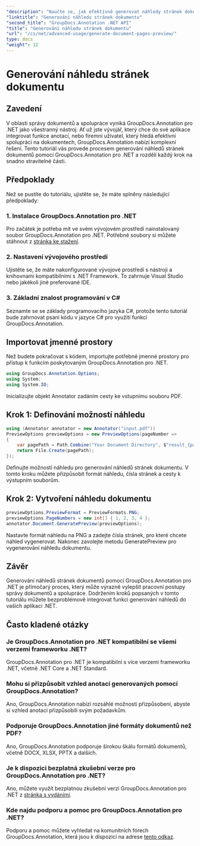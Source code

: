 ```yaml
---
"description": "Naučte se, jak efektivně generovat náhledy stránek dokumentů pomocí nástroje GroupDocs.Annotation pro .NET. Vylepšete své pracovní postupy správy dokumentů s tímto komplexním návodem."
"linktitle": "Generování náhledu stránek dokumentu"
"second_title": "GroupDocs.Annotation .NET API"
"title": "Generování náhledu stránek dokumentu"
"url": "/cs/net/advanced-usage/generate-document-pages-preview/"
type: docs
"weight": 12
---
```


# Generování náhledu stránek dokumentu

## Zavedení
V oblasti správy dokumentů a spolupráce vyniká GroupDocs.Annotation pro .NET jako všestranný nástroj. Ať už jste vývojář, který chce do své aplikace integrovat funkce anotací, nebo firemní uživatel, který hledá efektivní spolupráci na dokumentech, GroupDocs.Annotation nabízí komplexní řešení. Tento tutoriál vás provede procesem generování náhledů stránek dokumentů pomocí GroupDocs.Annotation pro .NET a rozdělí každý krok na snadno stravitelné části.
## Předpoklady
Než se pustíte do tutoriálu, ujistěte se, že máte splněny následující předpoklady:
### 1. Instalace GroupDocs.Annotation pro .NET
Pro začátek je potřeba mít ve svém vývojovém prostředí nainstalovaný soubor GroupDocs.Annotation pro .NET. Potřebné soubory si můžete stáhnout z [stránka ke stažení](https://releases.groupdocs.com/annotation/net/).
### 2. Nastavení vývojového prostředí
Ujistěte se, že máte nakonfigurované vývojové prostředí s nástroji a knihovnami kompatibilními s .NET Framework. To zahrnuje Visual Studio nebo jakékoli jiné preferované IDE.
### 3. Základní znalost programování v C#
Seznamte se se základy programovacího jazyka C#, protože tento tutoriál bude zahrnovat psaní kódu v jazyce C# pro využití funkcí GroupDocs.Annotation.

## Importovat jmenné prostory
Než budete pokračovat s kódem, importujte potřebné jmenné prostory pro přístup k funkcím poskytovaným GroupDocs.Annotation pro .NET.

```csharp
using GroupDocs.Annotation.Options;
using System;
using System.IO;

```
Inicializujte objekt Annotator zadáním cesty ke vstupnímu souboru PDF.
## Krok 1: Definování možností náhledu
```csharp
using (Annotator annotator = new Annotator("input.pdf"))
PreviewOptions previewOptions = new PreviewOptions(pageNumber =>
{
    var pagePath = Path.Combine("Your Document Directory", $"result_{pageNumber}.png");
    return File.Create(pagePath);
});
```
Definujte možnosti náhledu pro generování náhledů stránek dokumentu. V tomto kroku můžete přizpůsobit formát náhledu, čísla stránek a cesty k výstupním souborům.
## Krok 2: Vytvoření náhledu dokumentu
```csharp
previewOptions.PreviewFormat = PreviewFormats.PNG;
previewOptions.PageNumbers = new int[] { 1, 2, 3, 4 };
annotator.Document.GeneratePreview(previewOptions);
```
Nastavte formát náhledu na PNG a zadejte čísla stránek, pro které chcete náhled vygenerovat. Nakonec zavolejte metodu GeneratePreview pro vygenerování náhledu dokumentu.

## Závěr
Generování náhledů stránek dokumentů pomocí GroupDocs.Annotation pro .NET je přímočarý proces, který může výrazně vylepšit pracovní postupy správy dokumentů a spolupráce. Dodržením kroků popsaných v tomto tutoriálu můžete bezproblémově integrovat funkci generování náhledů do vašich aplikací .NET.
## Často kladené otázky
### Je GroupDocs.Annotation pro .NET kompatibilní se všemi verzemi frameworku .NET?
GroupDocs.Annotation pro .NET je kompatibilní s více verzemi frameworku .NET, včetně .NET Core a .NET Standard.
### Mohu si přizpůsobit vzhled anotací generovaných pomocí GroupDocs.Annotation?
Ano, GroupDocs.Annotation nabízí rozsáhlé možnosti přizpůsobení, abyste si vzhled anotací přizpůsobili svým požadavkům.
### Podporuje GroupDocs.Annotation jiné formáty dokumentů než PDF?
Ano, GroupDocs.Annotation podporuje širokou škálu formátů dokumentů, včetně DOCX, XLSX, PPTX a dalších.
### Je k dispozici bezplatná zkušební verze pro GroupDocs.Annotation pro .NET?
Ano, můžete využít bezplatnou zkušební verzi GroupDocs.Annotation pro .NET z [stránka s vydáními](https://releases.groupdocs.com/).
### Kde najdu podporu a pomoc pro GroupDocs.Annotation pro .NET?
Podporu a pomoc můžete vyhledat na komunitních fórech GroupDocs.Annotation, která jsou k dispozici na adrese [tento odkaz](https://forum.groupdocs.com/c/annotation/10).